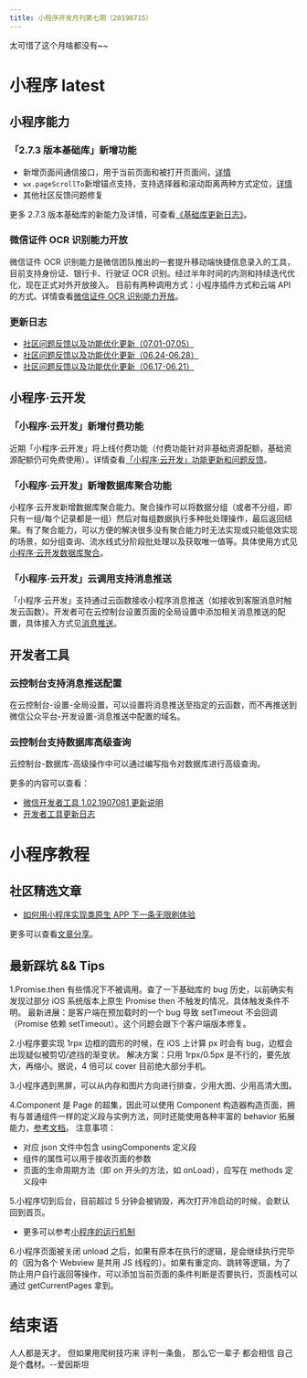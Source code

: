 ```yaml
---
title: 小程序开发月刊第七期（20190715）
---
```


太可惜了这个月啥都没有~~

<!--more-->

# 小程序 latest

## 小程序能力

### 「2.7.3 版本基础库」新增功能

- 新增页面间通信接口，用于当前页面和被打开页面间，[详情](https://developers.weixin.qq.com/miniprogram/dev/api/route/wx.navigateTo.html)
- `wx.pageScrollTo`新增锚点支持，支持选择器和滚动距离两种方式定位，[详情](https://developers.weixin.qq.com/miniprogram/dev/api/ui/scroll/wx.pageScrollTo.html)
- 其他社区反馈问题修复

更多 2.7.3 版本基础库的新能力及详情，可查看[《基础库更新日志》](https://developers.weixin.qq.com/miniprogram/dev/framework/release/)。

### 微信证件 OCR 识别能力开放

微信证件 OCR 识别能力是微信团队推出的一套提升移动端快捷信息录入的工具，目前支持身份证、银行卡、行驶证 OCR 识别。经过半年时间的内测和持续迭代优化，现在正式对外开放接入。
目前有两种调用方式：小程序插件方式和云端 API 的方式。详情查看[微信证件 OCR 识别能力开放](https://developers.weixin.qq.com/community/develop/doc/000888093f4650c1c5c8208405bc01)。

### 更新日志

- [社区问题反馈以及功能优化更新（07.01-07.05）](https://developers.weixin.qq.com/community/develop/doc/000e68c2cbcc986368d8d44d85b401)
- [社区问题反馈以及功能优化更新（06.24-06.28）](https://developers.weixin.qq.com/community/develop/doc/0002a49cd1c830acadc84a01e5b001)
- [社区问题反馈以及功能优化更新（06.17-06.21）](https://developers.weixin.qq.com/community/develop/doc/00002a24780f98c843c886fc05b001)

## 小程序·云开发

### 「小程序·云开发」新增付费功能

近期「小程序·云开发」将上线付费功能（付费功能针对非基础资源配额，基础资源配额仍可免费使用）。详情查看[「小程序·云开发」功能更新和问题反馈](https://developers.weixin.qq.com/community/develop/doc/000a6068c88d086fceb8d8afd56801)。

### 「小程序·云开发」新增数据库聚合功能

小程序·云开发新增数据库聚合能力。聚合操作可以将数据分组（或者不分组，即只有一组/每个记录都是一组）然后对每组数据执行多种批处理操作，最后返回结果。有了聚合能力，可以方便的解决很多没有聚合能力时无法实现或只能低效实现的场景，如分组查询、流水线式分阶段批处理以及获取唯一值等。具体使用方式见[小程序·云开发数据库聚合](https://developers.weixin.qq.com/miniprogram/dev/wxcloud/guide/database/aggregation/aggregation.html)。

### 「小程序·云开发」云调用支持消息推送

「小程序·云开发」支持通过云函数接收小程序消息推送（如接收到客服消息时触发云函数）。开发者可在云控制台设置页面的全局设置中添加相关消息推送的配置，具体接入方式见[消息推送](https://developers.weixin.qq.com/miniprogram/dev/framework/server-ability/message-push.html)。

## 开发者工具

### 云控制台支持消息推送配置

在云控制台-设置-全局设置，可以设置将消息推送至指定的云函数，而不再推送到微信公众平台-开发设置-消息推送中配置的域名。

### 云控制台支持数据库高级查询

云控制台-数据库-高级操作中可以通过编写指令对数据库进行高级查询。

更多的内容可以查看：

- [微信开发者工具 1.02.1907081 更新说明](https://developers.weixin.qq.com/community/develop/doc/0006e23bb00bd8652cd8324575b001)
- [开发者工具更新日志](https://developers.weixin.qq.com/miniprogram/dev/devtools/download.html)

# 小程序教程

## 社区精选文章

- [如何用小程序实现类原生 APP 下一条无限刷体验](https://developers.weixin.qq.com/community/develop/article/doc/0000645ae8cf882129c8b471951c13)

更多可以查看[文章分享](https://developers.weixin.qq.com/community/develop/article)。

## 最新踩坑 && Tips

1.Promise.then 有些情况下不被调用。查了一下基础库的 bug 历史，以前确实有发现过部分 iOS 系统版本上原生 Promise then 不触发的情况，具体触发条件不明。
最新进展：是客户端在预加载时的一个 bug 导致 setTimeout 不会回调（Promise 依赖 setTimeout）。这个问题会跟下个客户端版本修复。

2.小程序要实现 1rpx 边框的圆形的时候，在 iOS 上计算 px 时会有 bug，边框会出现疑似被剪切/遮挡的渐变状。
解决方案：只用 1rpx/0.5px 是不行的，要先放大，再缩小。据说，4 倍可以 cover 目前绝大部分手机。

3.小程序遇到黑屏，可以从内存和图片方向进行排查，少用大图、少用高清大图。

4.Component 是 Page 的超集，因此可以使用 Component 构造器构造页面，拥有与普通组件一样的定义段与实例方法，同时还能使用各种丰富的 behavior 拓展能力，[参考文档](https://developers.weixin.qq.com/miniprogram/dev/framework/custom-component/component.html)。
注意事项：

- 对应 json 文件中包含 usingComponents 定义段
- 组件的属性可以用于接收页面的参数
- 页面的生命周期方法（即 on 开头的方法，如 onLoad），应写在 methods 定义段中

5.小程序切到后台，目前超过 5 分钟会被销毁，再次打开冷启动的时候，会默认回到首页。

- 更多可以参考[小程序的运行机制](https://developers.weixin.qq.com/miniprogram/dev/framework/runtime/operating-mechanism.html)

6.小程序页面被关闭 unload 之后，如果有原本在执行的逻辑，是会继续执行完毕的（因为各个 Webview 是共用 JS 线程的）。如果有重定向、跳转等逻辑，为了防止用户自行返回等操作，可以添加当前页面的条件判断是否要执行，页面栈可以通过 getCurrentPages 拿到。

# 结束语

人人都是天才。
但如果用爬树技巧来
评判一条鱼，
那么它一辈子
都会相信
自己是个蠢材。--爱因斯坦
